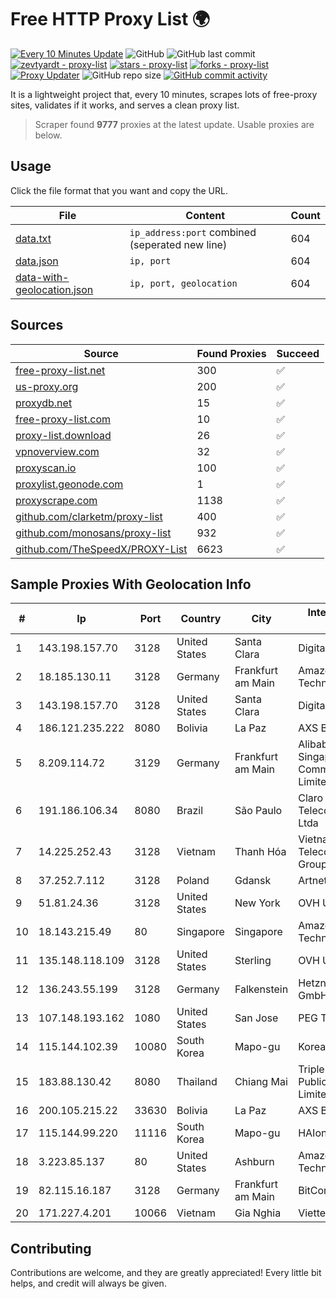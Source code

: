 
# Free HTTP Proxy List 🌍

[![Every 10 Minutes Update](https://github.com/mertguvencli/http-proxy-list/actions/workflows/main.yml/badge.svg?branch=main)](https://github.com/mertguvencli/http-proxy-list/actions/workflows/main.yml)
![GitHub](https://img.shields.io/github/license/mertguvencli/http-proxy-list)
![GitHub last commit](https://img.shields.io/github/last-commit/mertguvencli/http-proxy-list)
[![zevtyardt - proxy-list](https://img.shields.io/static/v1?label=zevtyardt&message=proxy-list&color=blue&logo=github)](https://github.com/zevtyardt/proxy-list "Go to GitHub repo")
[![stars - proxy-list](https://img.shields.io/github/stars/zevtyardt/proxy-list?style=social)](https://github.com/zevtyardt/proxy-list)
[![forks - proxy-list](https://img.shields.io/github/forks/zevtyardt/proxy-list?style=social)](https://github.com/zevtyardt/proxy-list)
[![Proxy Updater](https://github.com/zevtyardt/proxy-list/workflows/Proxy%20Updater/badge.svg)](https://github.com/zevtyardt/proxy-list/actions?query=workflow:"Proxy+Updater")
![GitHub repo size](https://img.shields.io/github/repo-size/zevtyardt/proxy-list)
[![GitHub commit activity](https://img.shields.io/github/commit-activity/m/zevtyardt/proxy-list?logo=commits)](https://github.com/zevtyardt/proxy-list/commits/main)

It is a lightweight project that, every 10 minutes, scrapes lots of free-proxy sites, validates if it works, and serves a clean proxy list.

> Scraper found **9777** proxies at the latest update. Usable proxies are below.

## Usage

Click the file format that you want and copy the URL.

|File|Content|Count|
|----|-------|-----|
|[data.txt](https://raw.githubusercontent.com/mertguvencli/http-proxy-list/main/proxy-list/data.txt)|`ip_address:port` combined (seperated new line)|604|
|[data.json](https://raw.githubusercontent.com/mertguvencli/http-proxy-list/main/proxy-list/data.json)|`ip, port`|604|
|[data-with-geolocation.json](https://raw.githubusercontent.com/mertguvencli/http-proxy-list/main/proxy-list/data-with-geolocation.json)|`ip, port, geolocation`|604|

## Sources

|Source|Found Proxies|Succeed|
|------|-------------|-------|
|[free-proxy-list.net](https://free-proxy-list.net)|300|✅|
|[us-proxy.org](https://www.us-proxy.org)|200|✅|
|[proxydb.net](http://proxydb.net)|15|✅|
|[free-proxy-list.com](https://free-proxy-list.com/?page=&port=&type%5B%5D=http&type%5B%5D=https&up_time=0&search=Search)|10|✅|
|[proxy-list.download](https://www.proxy-list.download/HTTP)|26|✅|
|[vpnoverview.com](https://vpnoverview.com/privacy/anonymous-browsing/free-proxy-servers)|32|✅|
|[proxyscan.io](https://www.proxyscan.io)|100|✅|
|[proxylist.geonode.com](https://proxylist.geonode.com/api/proxy-list?limit=300&page=1&sort_by=lastChecked&sort_type=desc&protocols=http,https)|1|✅|
|[proxyscrape.com](https://api.proxyscrape.com/v2/?request=displayproxies&protocol=http&timeout=10000&country=all&ssl=all&anonymity=all)|1138|✅|
|[github.com/clarketm/proxy-list](https://raw.githubusercontent.com/clarketm/proxy-list/master/proxy-list-raw.txt)|400|✅|
|[github.com/monosans/proxy-list](https://raw.githubusercontent.com/monosans/proxy-list/main/proxies/http.txt)|932|✅|
|[github.com/TheSpeedX/PROXY-List](https://raw.githubusercontent.com/TheSpeedX/PROXY-List/master/http.txt)|6623|✅|


## Sample Proxies With Geolocation Info

|#|Ip|Port|Country|City|Internet Service Provider|
|-|--|----|-------|----|-------------------------|
|1|143.198.157.70|3128|United States|Santa Clara|DigitalOcean, LLC|
|2|18.185.130.11|3128|Germany|Frankfurt am Main|Amazon Technologies Inc.|
|3|143.198.157.70|3128|United States|Santa Clara|DigitalOcean, LLC|
|4|186.121.235.222|8080|Bolivia|La Paz|AXS Bolivia S. A.|
|5|8.209.114.72|3129|Germany|Frankfurt am Main|Alibaba.com Singapore E-Commerce Private Limited|
|6|191.186.106.34|8080|Brazil|São Paulo|Claro NXT Telecomunicacoes Ltda|
|7|14.225.252.43|3128|Vietnam|Thanh Hóa|Vietnam Posts and Telecommunications Group|
|8|37.252.7.112|3128|Poland|Gdansk|Artnet Sp. z o.o.|
|9|51.81.24.36|3128|United States|New York|OVH US LLC|
|10|18.143.215.49|80|Singapore|Singapore|Amazon Technologies Inc.|
|11|135.148.118.109|3128|United States|Sterling|OVH US LLC|
|12|136.243.55.199|3128|Germany|Falkenstein|Hetzner Online GmbH|
|13|107.148.193.162|1080|United States|San Jose|PEG TECH INC|
|14|115.144.102.39|10080|South Korea|Mapo-gu|Korea Telecom|
|15|183.88.130.42|8080|Thailand|Chiang Mai|Triple T Broadband Public Company Limited|
|16|200.105.215.22|33630|Bolivia|La Paz|AXS Bolivia S. A.|
|17|115.144.99.220|11116|South Korea|Mapo-gu|HAIonNet|
|18|3.223.85.137|80|United States|Ashburn|Amazon Technologies Inc.|
|19|82.115.16.187|3128|Germany|Frankfurt am Main|BitCommand LLC|
|20|171.227.4.201|10066|Vietnam|Gia Nghia|Viettel Corporation|



## Contributing

Contributions are welcome, and they are greatly appreciated! Every
little bit helps, and credit will always be given.

